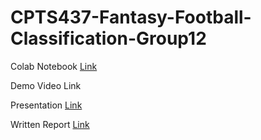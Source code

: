 # CPTS437-Fantasy-Football-Classification-Group12
Colab Notebook [Link](https://colab.research.google.com/drive/1NjRn_6YRNZozrcdRdE4mDso0luGEWckT?usp=share_link)

Demo Video Link

Presentation [Link](https://drive.google.com/file/d/1Cy3PXIzTpbqAqc81NfZxf08p0b2ilo5W/view?usp=share_link)

Written Report [Link](https://drive.google.com/file/d/1F_cZa5mr4jcOOKYP4sKW5-3xbBcrp0MO/view?usp=share_link)
